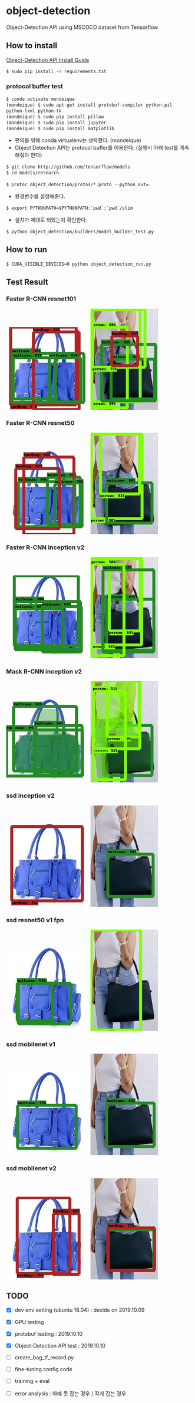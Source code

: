 # object-detection
Object-Detection API using MSCOCO dataset from Tensorflow

## How to install 
[Object-Detection API Install Guide](https://github.com/tensorflow/models/blob/master/research/object_detection/g3doc/installation.md)
```
$ sudo pip install -r requirements.txt
```
### protocol buffer test
```
$ conda activate mondeique
(mondeique) $ sudo apt-get install protobuf-compiler python-pil python-lxml python-tk
(mondeique) $ sudo pip install pillow
(mondeique) $ sudo pip install jupyter
(mondeique) $ sudo pip install matplotlib 
```
- 편의를 위해 conda virtualenv는 생략했다. (mondeique)
- Object Detection API는 protocol buffer를 이용한다. (실행시 아래 test를 계속 해줘야 한다)
```
$ git clone http://github.com/tensorflow/models
$ cd models/research

$ protoc object_detection/protos/*.proto --python_out=.
```
- 환경변수를 설정해준다.
```
$ export PYTHONPATH=$PYTHONPATH:`pwd`:`pwd`/slim
```
- 설치가 제대로 되었는지 확인한다. 
```
$ python object_detection/builders/model_builder_test.py
```
## How to run 
```
$ CUDA_VISIBLE_DEVICES=0 python object_detection_run.py
```
## Test Result
### Faster R-CNN resnet101
![result_img](./test_result/faster_rcnn_resnet101/result_img2.jpg)
![result_img](./test_result/faster_rcnn_resnet101/result_img3.jpg)
### Faster R-CNN resnet50
![result_img](./test_result/faster_rcnn_resnet50/result_img2.jpg)
![result_img](./test_result/faster_rcnn_resnet50/result_img3.jpg)
### Faster R-CNN inception v2
![result_img](./test_result/faster_rcnn_inception_v2/result_img2.jpg)
![result_img](./test_result/faster_rcnn_inception_v2/result_img3.jpg)
### Mask R-CNN inception v2
![result_img](./test_result/mask_rcnn_inception_v2/result_img2.jpg)
![result_img](./test_result/mask_rcnn_inception_v2/result_img3.jpg)
### ssd inception v2
![result_img1](./test_result/ssd_inception_v2/result_img2.jpg)
![result_img1](./test_result/ssd_inception_v2/result_img3.jpg)
### ssd resnet50 v1 fpn
![result_img1](./test_result/ssd_resnet50_v1_fpn/result_img2.jpg)
![result_img1](./test_result/ssd_resnet50_v1_fpn/result_img3.jpg)
### ssd mobilenet v1
![result_img1](./test_result/ssd_mobilenet_v1/result_img2.jpg)
![result_img1](./test_result/ssd_mobilenet_v1/result_img3.jpg)
### ssd mobilenet v2
![result_img1](./test_result/ssd_mobilenet_v2/result_img2.jpg)
![result_img1](./test_result/ssd_mobilenet_v2/result_img3.jpg)
## TODO 

- [X] dev env setting (ubuntu 18.04) : decide on 2019.10.09
- [X] GPU testing
- [X] protobuf testing : 2019.10.10
- [X] Object-Detection API test : 2019.10.10
- [ ] create_bag_tf_record.py 
- [ ] fine-tuning config code 
- [ ] training + eval
- [ ] error analysis : 아예 못 잡는 경우 / 작게 잡는 경우

